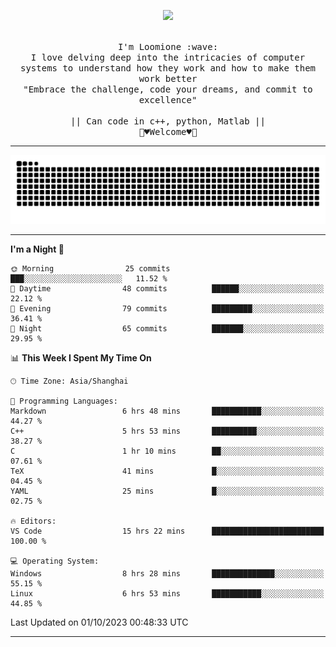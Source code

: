 <p align="center"><img src="https://i.imgur.com/A6bWGFl.gif"/></p>

<p align="center">
  <br />
  <samp>
    I'm Loomione :wave:
    <br />
    I love delving deep into the intricacies of computer systems to understand how they work and how to make them work better
    <br />
    "Embrace the challenge, code your dreams, and commit to excellence"
    <br>
                  <br> || Can code in c++, python, Matlab || <br>
                             🌼♥️Welcome♥️🥰
  </samp>
</p> 

-------

<div align="center">
<picture>
  <source media="(prefers-color-scheme: dark)" srcset="https://raw.githubusercontent.com/Loomione/Loomione/output/github-contribution-grid-snake-dark.svg">
  <source media="(prefers-color-scheme: light)" srcset="https://raw.githubusercontent.com/Loomione/Loomione/output/github-contribution-grid-snake.svg">
  <img alt="github contribution grid snake animation" src="https://raw.githubusercontent.com/Loomione/Loomione/output/github-contribution-grid-snake.svg">
</picture>
</div>

-------

<!--START_SECTION:waka-->
**I'm a Night 🦉** 

```text
🌞 Morning                25 commits          ███░░░░░░░░░░░░░░░░░░░░░░   11.52 % 
🌆 Daytime                48 commits          ██████░░░░░░░░░░░░░░░░░░░   22.12 % 
🌃 Evening                79 commits          █████████░░░░░░░░░░░░░░░░   36.41 % 
🌙 Night                  65 commits          ███████░░░░░░░░░░░░░░░░░░   29.95 % 
```


📊 **This Week I Spent My Time On** 

```text
🕑︎ Time Zone: Asia/Shanghai

💬 Programming Languages: 
Markdown                 6 hrs 48 mins       ███████████░░░░░░░░░░░░░░   44.27 % 
C++                      5 hrs 53 mins       ██████████░░░░░░░░░░░░░░░   38.27 % 
C                        1 hr 10 mins        ██░░░░░░░░░░░░░░░░░░░░░░░   07.61 % 
TeX                      41 mins             █░░░░░░░░░░░░░░░░░░░░░░░░   04.45 % 
YAML                     25 mins             █░░░░░░░░░░░░░░░░░░░░░░░░   02.75 % 

🔥 Editors: 
VS Code                  15 hrs 22 mins      █████████████████████████   100.00 % 

💻 Operating System: 
Windows                  8 hrs 28 mins       ██████████████░░░░░░░░░░░   55.15 % 
Linux                    6 hrs 53 mins       ███████████░░░░░░░░░░░░░░   44.85 % 
```


 Last Updated on 01/10/2023 00:48:33 UTC
<!--END_SECTION:waka-->
-------




